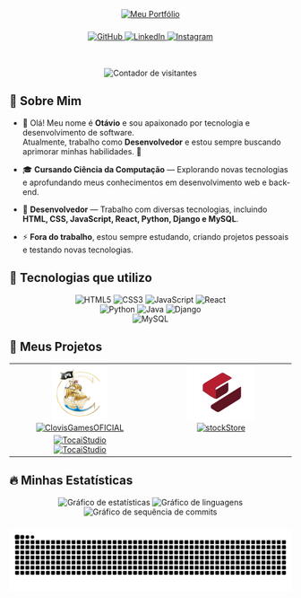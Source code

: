 <div align="center">
  <a href="https://tavinscapi.github.io/portfolio/" target="_blank">
    <img src="https://github.com/TavinScapi/Imagens/blob/main/Design%20sem%20nome.gif" alt="Meu Portfólio" />
  </a>
</div>


###

<div align="center">  
  <!-- Redes Sociais -->
  <a href="https://github.com/TavinScapi" target="_blank">
    <img src="https://img.shields.io/badge/GitHub-000?style=for-the-badge&logo=github&logoColor=white" alt="GitHub">
  </a>
  
  <a href="https://www.linkedin.com/in/otávio-alves-scapi-ba149a372" target="_blank">
    <img src="https://img.shields.io/badge/LinkedIn-0077B5?style=for-the-badge&logo=linkedin&logoColor=white" alt="LinkedIn">
  </a>

<a href="https://instagram.com/seu-perfil" target="_blank">
  <img src="https://img.shields.io/badge/Instagram-E4405F?style=for-the-badge&logo=instagram&logoColor=white" alt="Instagram">
</a>

  <br><br>
  <img src="https://visitor-badge.laobi.icu/badge?page_id=TavinScapi.TavinScapi&" alt="Contador de visitantes" />

</div>





## 📕 Sobre Mim

- 👋 Olá! Meu nome é **Otávio** e sou apaixonado por tecnologia e desenvolvimento de software.  
­­      Atualmente, trabalho como **Desenvolvedor** e estou sempre buscando aprimorar minhas habilidades. 🚀

- 🎓 **Cursando Ciência da Computação** — Explorando novas tecnologias e aprofundando meus conhecimentos em desenvolvimento web e back-end.  

- 💼 **Desenvolvedor** — Trabalho com diversas tecnologias, incluindo **HTML, CSS, JavaScript, React, Python, Django e MySQL**.  

- ⚡ **Fora do trabalho**, estou sempre estudando, criando projetos pessoais e testando novas tecnologias.  


## 🚀 Tecnologias que utilizo  

<div align="center">
  <!-- Front-end -->
  <img src="https://cdn.jsdelivr.net/gh/devicons/devicon/icons/html5/html5-original.svg" height="50" title="HTML5" />
  <img src="https://cdn.jsdelivr.net/gh/devicons/devicon/icons/css3/css3-original.svg" height="50" title="CSS3" />
  <img src="https://cdn.jsdelivr.net/gh/devicons/devicon/icons/javascript/javascript-original.svg" height="50" title="JavaScript" />
  <img src="https://cdn.jsdelivr.net/gh/devicons/devicon/icons/react/react-original.svg" height="50" title="React" />
  
  <br>

  <!-- Back-end -->
  <img src="https://cdn.jsdelivr.net/gh/devicons/devicon/icons/python/python-original.svg" height="50" title="Python" />
  <img src="https://cdn.jsdelivr.net/gh/devicons/devicon/icons/java/java-original.svg" height="50" title="Java" />
  <img src="https://cdn.jsdelivr.net/gh/devicons/devicon/icons/django/django-plain.svg" height="50" title="Django" />
  
  <br>

  <!-- Banco de Dados -->
  <img src="https://cdn.jsdelivr.net/gh/devicons/devicon/icons/mysql/mysql-original.svg" height="50" title="MySQL" />
</div>


## 🚀 Meus Projetos

<table align="center">
  <tr>
    <td align="center" width="33%">
      <a href="https://github.com/TavinScapi/ClovisGamesOFICIAL.git">
        <img src="https://github.com/TavinScapi/Imagens/blob/main/LOGO_CLOVISGAMES.png?raw=true" height="100" alt="ClovisGamesOFICIAL" />
      </a>
      <br>
      <a href="https://github.com/TavinScapi/ClovisGamesOFICIAL.git">
        <img src="https://github-readme-stats.vercel.app/api/pin/?username=TavinScapi&repo=ClovisGamesOFICIAL&theme=dark&hide_border=true" alt="ClovisGamesOFICIAL" />
      </a>
    </td>
    <td align="center" width="33%">
      <a href="https://github.com/TavinScapi/stockStore.git">
        <img src="https://github.com/TavinScapi/Imagens/blob/main/logoBOM.png?raw=true" height="100" alt="stockStore" />
      </a>
      <br>
      <a href="https://github.com/TavinScapi/stockStore.git">
        <img src="https://github-readme-stats.vercel.app/api/pin/?username=TavinScapi&repo=stockStore&theme=dark&hide_border=true" alt="stockStore" />
      </a>
    </td>
  </tr>
  <tr>
    <td align="center" width="33%">
      <a href="https://github.com/TavinScapi/TocaiStudio.git">
        <img src="https://tocaistudio.vercel.app/images/LogoTocaí.webp" height="100" alt="TocaiStudio" />
      </a>
      <br>
      <a href="https://github.com/TavinScapi/TocaiStudio.git">
        <img src="https://github-readme-stats.vercel.app/api/pin/?username=TavinScapi&repo=TocaiStudio&theme=dark&hide_border=true" alt="TocaiStudio" />
      </a>
    </td>
  </tr>
</table>




## 🔥 Minhas Estatísticas

<div align="center">
  <img src="https://github-readme-stats.vercel.app/api?username=TavinScapi&hide_title=false&hide_rank=false&show_icons=true&include_all_commits=true&count_private=true&disable_animations=false&theme=dark&locale=pt-br&hide_border=false&order=1" height="150" alt="Gráfico de estatísticas" />
  <img src="https://github-readme-stats.vercel.app/api/top-langs?username=TavinScapi&locale=pt-br&hide_title=false&layout=compact&card_width=320&langs_count=5&theme=dark&hide_border=false&order=2" height="150" alt="Gráfico de linguagens" />
  <img src="https://streak-stats.demolab.com?user=TavinScapi&locale=pt-br&mode=daily&theme=dark&hide_border=false&border_radius=5&order=3" height="150" alt="Gráfico de sequência de commits"  />
</div>


###

<img src="https://raw.githubusercontent.com/TavinScapi/TavinScapi/output/snake.svg" alt="Animação Snake" />

###
